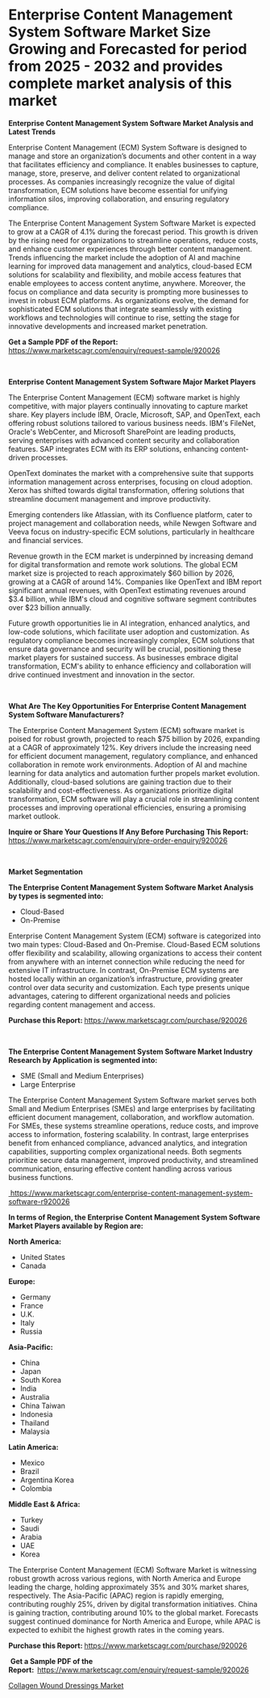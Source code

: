 <p><h1>Enterprise Content Management System Software Market Size Growing and Forecasted for period from 2025 - 2032 and provides complete market analysis of this market</h1></p><p><strong>Enterprise Content Management System Software Market Analysis and Latest Trends</strong></p>
<p><p>Enterprise Content Management (ECM) System Software is designed to manage and store an organization’s documents and other content in a way that facilitates efficiency and compliance. It enables businesses to capture, manage, store, preserve, and deliver content related to organizational processes. As companies increasingly recognize the value of digital transformation, ECM solutions have become essential for unifying information silos, improving collaboration, and ensuring regulatory compliance.</p><p>The Enterprise Content Management System Software Market is expected to grow at a CAGR of 4.1% during the forecast period. This growth is driven by the rising need for organizations to streamline operations, reduce costs, and enhance customer experiences through better content management. Trends influencing the market include the adoption of AI and machine learning for improved data management and analytics, cloud-based ECM solutions for scalability and flexibility, and mobile access features that enable employees to access content anytime, anywhere. Moreover, the focus on compliance and data security is prompting more businesses to invest in robust ECM platforms. As organizations evolve, the demand for sophisticated ECM solutions that integrate seamlessly with existing workflows and technologies will continue to rise, setting the stage for innovative developments and increased market penetration.</p></p>
<p><strong>Get a Sample PDF of the Report:&nbsp;</strong> <a href="https://www.marketscagr.com/enquiry/request-sample/920026?utm_campaign=2941&utm_medium=2&utm_source=Github&utm_content=ia&utm_term=06032025&utm_id=enterprise-content-management-system-software">https://www.marketscagr.com/enquiry/request-sample/920026</a></p>
<p>&nbsp;</p>
<p><strong>Enterprise Content Management System Software Major Market Players</strong></p>
<p><p>The Enterprise Content Management (ECM) software market is highly competitive, with major players continually innovating to capture market share. Key players include IBM, Oracle, Microsoft, SAP, and OpenText, each offering robust solutions tailored to various business needs. IBM's FileNet, Oracle's WebCenter, and Microsoft SharePoint are leading products, serving enterprises with advanced content security and collaboration features. SAP integrates ECM with its ERP solutions, enhancing content-driven processes.</p><p>OpenText dominates the market with a comprehensive suite that supports information management across enterprises, focusing on cloud adoption. Xerox has shifted towards digital transformation, offering solutions that streamline document management and improve productivity.</p><p>Emerging contenders like Atlassian, with its Confluence platform, cater to project management and collaboration needs, while Newgen Software and Veeva focus on industry-specific ECM solutions, particularly in healthcare and financial services.</p><p>Revenue growth in the ECM market is underpinned by increasing demand for digital transformation and remote work solutions. The global ECM market size is projected to reach approximately $60 billion by 2026, growing at a CAGR of around 14%. Companies like OpenText and IBM report significant annual revenues, with OpenText estimating revenues around $3.4 billion, while IBM's cloud and cognitive software segment contributes over $23 billion annually. </p><p>Future growth opportunities lie in AI integration, enhanced analytics, and low-code solutions, which facilitate user adoption and customization. As regulatory compliance becomes increasingly complex, ECM solutions that ensure data governance and security will be crucial, positioning these market players for sustained success. As businesses embrace digital transformation, ECM's ability to enhance efficiency and collaboration will drive continued investment and innovation in the sector.</p></p>
<p>&nbsp;</p>
<p><strong>What Are The Key Opportunities For Enterprise Content Management System Software Manufacturers?</strong></p>
<p><p>The Enterprise Content Management System (ECM) software market is poised for robust growth, projected to reach $75 billion by 2026, expanding at a CAGR of approximately 12%. Key drivers include the increasing need for efficient document management, regulatory compliance, and enhanced collaboration in remote work environments. Adoption of AI and machine learning for data analytics and automation further propels market evolution. Additionally, cloud-based solutions are gaining traction due to their scalability and cost-effectiveness. As organizations prioritize digital transformation, ECM software will play a crucial role in streamlining content processes and improving operational efficiencies, ensuring a promising market outlook.</p></p>
<p><strong>Inquire or Share Your Questions If Any Before Purchasing This Report:</strong> <a href="https://www.marketscagr.com/enquiry/pre-order-enquiry/920026?utm_campaign=2941&utm_medium=2&utm_source=Github&utm_content=ia&utm_term=06032025&utm_id=enterprise-content-management-system-software">https://www.marketscagr.com/enquiry/pre-order-enquiry/920026</a></p>
<p>&nbsp;</p>
<p><strong>Market Segmentation</strong></p>
<p><strong>The Enterprise Content Management System Software Market Analysis by types is segmented into:</strong></p>
<p><ul><li>Cloud-Based</li><li>On-Premise</li></ul></p>
<p><p>Enterprise Content Management System (ECM) software is categorized into two main types: Cloud-Based and On-Premise. Cloud-Based ECM solutions offer flexibility and scalability, allowing organizations to access their content from anywhere with an internet connection while reducing the need for extensive IT infrastructure. In contrast, On-Premise ECM systems are hosted locally within an organization’s infrastructure, providing greater control over data security and customization. Each type presents unique advantages, catering to different organizational needs and policies regarding content management and access.</p></p>
<p><strong>Purchase this Report:&nbsp;</strong><a href="https://www.marketscagr.com/purchase/920026?utm_campaign=2941&utm_medium=2&utm_source=Github&utm_content=ia&utm_term=06032025&utm_id=enterprise-content-management-system-software">https://www.marketscagr.com/purchase/920026</a></p>
<p>&nbsp;</p>
<p><strong>The Enterprise Content Management System Software Market Industry Research by Application is segmented into:</strong></p>
<p><ul><li>SME (Small and Medium Enterprises)</li><li>Large Enterprise</li></ul></p>
<p><p>The Enterprise Content Management System Software market serves both Small and Medium Enterprises (SMEs) and large enterprises by facilitating efficient document management, collaboration, and workflow automation. For SMEs, these systems streamline operations, reduce costs, and improve access to information, fostering scalability. In contrast, large enterprises benefit from enhanced compliance, advanced analytics, and integration capabilities, supporting complex organizational needs. Both segments prioritize secure data management, improved productivity, and streamlined communication, ensuring effective content handling across various business functions.</p></p>
<p><a href="https://www.marketscagr.com/enterprise-content-management-system-software-r920026?utm_campaign=2941&utm_medium=2&utm_source=Github&utm_content=ia&utm_term=06032025&utm_id=enterprise-content-management-system-software">&nbsp;https://www.marketscagr.com/enterprise-content-management-system-software-r920026</a></p>
<p><strong>In terms of Region, the Enterprise Content Management System Software Market Players available by Region are:</strong></p>
<p>
    <p> <strong> North America: </strong>
        <ul>
            <li>United States</li>
            <li>Canada</li>
        </ul>
        </p> 
    <p> <strong> Europe: </strong>
        <ul>
            <li>Germany</li>
            <li>France</li>
            <li>U.K.</li>
            <li>Italy</li>
            <li>Russia</li>
        </ul>
        </p> 
    <p> <strong> Asia-Pacific: </strong>
        <ul>
            <li>China</li>
            <li>Japan</li>
            <li>South Korea</li>
            <li>India</li>
            <li>Australia</li>
            <li>China Taiwan</li>
            <li>Indonesia</li>
            <li>Thailand</li>
            <li>Malaysia</li>
        </ul>
        </p> 
    <p> <strong> Latin America: </strong>
        <ul>
            <li>Mexico</li>
            <li>Brazil</li>
            <li>Argentina Korea</li>
            <li>Colombia</li>
        </ul>
        </p> 
    <p> <strong> Middle East & Africa: </strong>
        <ul>
            <li>Turkey</li>
            <li>Saudi</li>
            <li>Arabia</li>
            <li>UAE</li>
            <li>Korea</li>
        </ul>
    </p>
    </p>
<p><p>The Enterprise Content Management (ECM) Software Market is witnessing robust growth across various regions, with North America and Europe leading the charge, holding approximately 35% and 30% market shares, respectively. The Asia-Pacific (APAC) region is rapidly emerging, contributing roughly 25%, driven by digital transformation initiatives. China is gaining traction, contributing around 10% to the global market. Forecasts suggest continued dominance for North America and Europe, while APAC is expected to exhibit the highest growth rates in the coming years.</p></p>
<p><strong>Purchase this Report: </strong><a href="https://www.marketscagr.com/purchase/920026?utm_campaign=2941&utm_medium=2&utm_source=Github&utm_content=ia&utm_term=06032025&utm_id=enterprise-content-management-system-software">https://www.marketscagr.com/purchase/920026</a></p>
<p>&nbsp;<strong>Get a Sample PDF of the Report:&nbsp;&nbsp;</strong><a href="https://www.marketscagr.com/enquiry/request-sample/920026?utm_campaign=2941&utm_medium=2&utm_source=Github&utm_content=ia&utm_term=06032025&utm_id=enterprise-content-management-system-software">https://www.marketscagr.com/enquiry/request-sample/920026</a></p>
<p><strong></strong></p>
<p><p><a href="https://github.com/memorirummy/Market-Research-Report-List-1/blob/main/collagen-wound-dressings-market.md?utm_campaign=2941&utm_medium=2&utm_source=Github&utm_content=ia&utm_term=06032025&utm_id=enterprise-content-management-system-software">Collagen Wound Dressings Market</a></p></p>